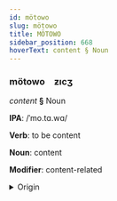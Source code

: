 ```yaml
---
id: mötowo
slug: mötowo
title: MÖTOWO
sidebar_position: 668
hoverText: content § Noun
---
```


### mötowo&emsp;<span kind="abugida">ƶıcʒ</span>

*content* **§** Noun

**IPA**: /ˈmo.tɑ.wɑ/

**Verb**: to be content

**Noun**: content

**Modifier**: content-related

<details>
    <summary>Origin</summary>
    Persian محتوا mohtavâ [mo̞ɦ.t̪ʰä.wɑ́ː]<br/>
    <em>Indo-Iranian Language Family</em>
</details>